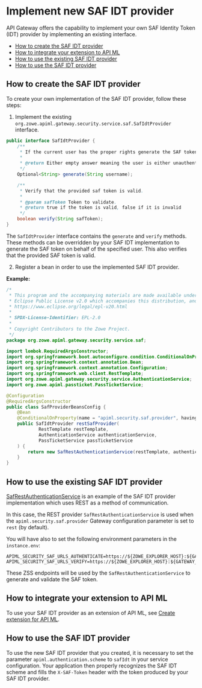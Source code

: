 # Implement new SAF IDT provider

API Gateway offers the capability to implement your own SAF Identity Token (IDT) provider by implementing 
an existing interface.

- [How to create the SAF IDT provider](#how-to-create-the-saf-idt-provider)
- [How to integrate your extension to API ML](#how-to-integrate-your-extension-to-api-ml)
- [How to use the existing SAF IDT provider](#how-to-use-the-existing-saf-idt-provider)
- [How to use the SAF IDT provider](#how-to-use-the-saf-idt-provider)

## How to create the SAF IDT provider

To create your own implementation of the SAF IDT provider, follow these steps:

1. Implement the existing `org.zowe.apiml.gateway.security.service.saf.SafIdtProvider` interface. 

```java
public interface SafIdtProvider {
    /**
     * If the current user has the proper rights generate the SAF token on its behalf and return it back.
     *
     * @return Either empty answer meaning the user is either unauthenticated or doesn't have the proper rights.
     */
    Optional<String> generate(String username);

    /**
     * Verify that the provided saf token is valid.
     *
     * @param safToken Token to validate.
     * @return true if the token is valid, false if it is invalid
     */
    boolean verify(String safToken);
}
```

The `SafIdtProvider` interface contains the `generate` and `verify` methods. These methods can be overridden by your SAF IDT implementation to generate the SAF token on behalf of the specified user. This also verifies that the provided SAF token is valid.

2. Register a bean in order to use the implemented SAF IDT provider.

**Example:**

```java
/*
 * This program and the accompanying materials are made available under the terms of the
 * Eclipse Public License v2.0 which accompanies this distribution, and is available at
 * https://www.eclipse.org/legal/epl-v20.html
 *
 * SPDX-License-Identifier: EPL-2.0
 *
 * Copyright Contributors to the Zowe Project.
 */
package org.zowe.apiml.gateway.security.service.saf;

import lombok.RequiredArgsConstructor;
import org.springframework.boot.autoconfigure.condition.ConditionalOnProperty;
import org.springframework.context.annotation.Bean;
import org.springframework.context.annotation.Configuration;
import org.springframework.web.client.RestTemplate;
import org.zowe.apiml.gateway.security.service.AuthenticationService;
import org.zowe.apiml.passticket.PassTicketService;

@Configuration
@RequiredArgsConstructor
public class SafProviderBeansConfig {
    @Bean
    @ConditionalOnProperty(name = "apiml.security.saf.provider", havingValue = "rest")
    public SafIdtProvider restSafProvider(
            RestTemplate restTemplate,
            AuthenticationService authenticationService,
            PassTicketService passTicketService
    ) {
        return new SafRestAuthenticationService(restTemplate, authenticationService, passTicketService);
    }
}


```

## How to use the existing SAF IDT provider

[SafRestAuthenticationService](https://github.com/zowe/api-layer/blob/master/gateway-service/src/main/java/org/zowe/apiml/gateway/security/service/saf/SafRestAuthenticationService.java) is an example of the SAF IDT provider implementation which uses REST as a method of communication.

In this case, the REST provider `SafRestAuthenticationService` is used when the `apiml.security.saf.provider`
Gateway configuration parameter is set to `rest` (by default).

You will have also to set the following environment parameters in the `instance.env`:

``` 
APIML_SECURITY_SAF_URLS_AUTHENTICATE=https://${ZOWE_EXPLORER_HOST}:${GATEWAY_PORT}/zss/api/v1/saf/authenticate
APIML_SECURITY_SAF_URLS_VERIFY=https://${ZOWE_EXPLORER_HOST}:${GATEWAY_PORT}/zss/api/v1/saf/verify
```
These ZSS endpoints will be used by the `SafRestAuthenticationService` to generate and validate the SAF token.

## How to integrate your extension to API ML

To use your SAF IDT provider as an extension of API ML, see [Create extension for API ML](%20create-apiml-extension.md).

## How to use the SAF IDT provider

To use the new SAF IDT provider that you created, it is necessary to set the parameter `apiml.authentication.scheme` to `safIdt` in your service configuration.
Your application then properly recognizes the SAF IDT scheme and fills the `X-SAF-Token` header with the token produced by your SAF IDT provider. 